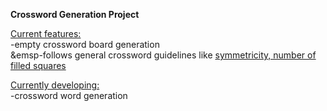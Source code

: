 **Crossword Generation Project <br />**

<ins>Current features:</ins><br />
-empty crossword board generation<br />
&emsp-follows general crossword guidelines like [symmetricity, number of filled squares](https://en.wikipedia.org/wiki/Crossword)<br />

<ins>Currently developing:</ins><br />
-crossword word generation
